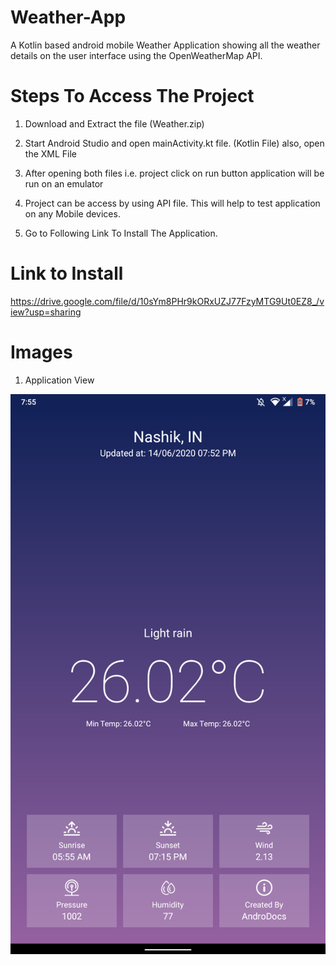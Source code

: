# Weather-App
A Kotlin based android mobile Weather Application showing all the weather details on the user interface using the OpenWeatherMap API.

# Steps To Access The Project

1) Download and Extract the file (Weather.zip)

2) Start Android Studio and open mainActivity.kt file. (Kotlin File) also, open the XML File

3) After opening both files i.e. project click on run button application will be run on an emulator

4) Project can be access by using API file. This will help to test application on any Mobile devices.

5) Go to Following Link To Install The Application. 

# Link to Install 
 https://drive.google.com/file/d/10sYm8PHr9kORxUZJ77FzyMTG9Ut0EZ8_/view?usp=sharing
 
# Images 
1) Application View

![](Images/1.png)
